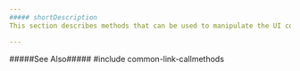```yaml
---
##### shortDescription
This section describes methods that can be used to manipulate the UI component.

---
```

#####See Also#####
#include common-link-callmethods